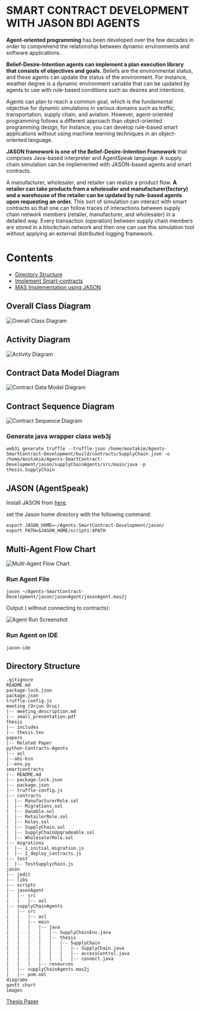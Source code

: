 # SMART CONTRACT DEVELOPMENT WITH JASON BDI AGENTS
**Agent-oriented programming** has been developed over the few decades in order to comprehend the relationship between dynamic environments and software applications. 

**Belief-Desire-Intention agents can implement a plan execution library that consists of objectives and goals.** Beliefs are the environmental status, and these agents can update the status of the environment. For instance, weather degree is a dynamic environment variable that can be updated by agents to use with rule-based conditions such as desires and intentions. 

Agents can plan to reach a common goal, which is the fundamental objective for dynamic simulations in various domains such as traffic, transportation, supply chain, and aviation. However, agent-oriented programming follows a different approach than object-oriented programming design, for instance, you can develop rule-based smart applications without using machine learning techniques in an object-oriented language. 

**JASON framework is one of the Belief-Desire-Intention Framework** that comprises Java-based interpreter and AgentSpeak language. A supply chain simulation can be implemented with JASON-based agents and smart contracts. 

A manufacturer, wholesaler, and retailer can realize a product flow. **A retailer can take products from a wholesaler and manufacturer(factory) and a warehouse of the retailer can be updated by rule-based agents upon requesting an order.** This sort of simulation can interact with smart contracts so that one can follow traces of interactions between supply chain network members (retailer, manufacturer, and wholesaler) in a detailed way. Every transaction (operation) between supply chain members are stored in a blockchain network and then one can use this simulation tool without applying an external distributed logging framework.

# Contents
- [Directory Structure](#directory-structure)
- [Implement Smart-contracts](#compile-contract)
- [MAS Implementation using JASON](#jason-agentspeak)

## Overall Class Diagram
<img src="diagrams/OverallClassDiagram.svg" alt="Overall Class Diagram"/>

## Activity Diagram
<img src="diagrams/Activity Diagram.svg" alt="Activity Diagram"/>

## Contract Data Model Diagram
<img src="diagrams/Data Model diagram.svg" alt="Contract Data Model Diagram"/>

## Contract Sequence Diagram
<img src="diagrams/Sequence diagram.svg" alt="Contract Sequence Diagram"/>


### Generate java wrapper class web3j
```
web3j generate truffle --truffle-json /home/mostakim/Agents-SmartContract-Development/build/contracts/SupplyChain.json -o /home/mostakim/Agents-SmartContract-Development/jason/supplyChainAgents/src/main/java -p thesis.SupplyChain
```

## JASON (AgentSpeak)
Install JASON from [here](https://github.com/jason-lang/jason/blob/master/doc/tutorials/getting-started/shell-based.adoc).

set the Jason home directory with the following command:
```
export JASON_HOME=~/Agents-SmartContract-Development/jason/
export PATH=$JASON_HOME/scripts:$PATH
```
## Multi-Agent Flow Chart
<img src="diagrams/Flow Chart.svg" alt="Multi-Agent Flow Chart"/>

### Run Agent File
```
jason ~/Agents-SmartContract-Development/jason/jasonAgent/jasonAgent.mas2j
```
Output ( without connecting to contracts):

<img src="images/agents_run.png" alt="Agent Run Screenshot"/>

### Run Agent on IDE
```
jason-ide
```
## Directory Structure

```
.gitignore
README.md
package-lock.json
package.json
truffle-config.js
meeting (Orçun Oruç)
|-- meeting_description.md
|-- small_presentation.pdf
thesis
|-- includes
|-- thesis.tex
papers
|-- Related Paper
python-Contracts-Agents
|-- asl
|--abi-bin
|--env.py
smartcontracts
|-- README.md
|-- package-lock.json
|-- package.json
|-- truffle-config.js
|-- contracts
|  |-- ManufacturerRole.sol
|  |-- Migrations.sol
|  |-- Ownable.sol
|  |-- RetailerRole.sol
|  |-- Roles.sol
|  |-- SupplyChain.sol
|  |-- SupplyChainUpgradeable.sol
|  |-- WholesalerRole.sol
|-- migrations
|  |-- 1_initial_migration.js
|  |-- 2_deploy_contracts.js
|-- test
|  |-- TestSupplychain.js
jason
|-- jedit
|-- libs
|-- scripts
|-- jasonAgent
|   |-- src
|   |   |-- asl
|-- supplyChainAgents
|   |-- src
|   |   |-- asl
|   |   |-- main
|   |   |   |-- java
|   |   |   |   |-- SupplyChainEnv.java
|   |   |   |   |-- thesis
|   |   |   |   |   |-- SupplyChain
|   |   |   |   |   |   |-- SupplyChain.java
|   |   |   |   |   |   |-- accessControl.java
|   |   |   |   |   |   |-- connect.java
|   |   |   |-- resources
|   |-- supplyChainAgents.mas2j
|   |-- pom.xml
diagrams
gantt chart
images
```

[Thesis Paper](https://www.overleaf.com/project/62dfc9e6c07bbf02dc82519e)
